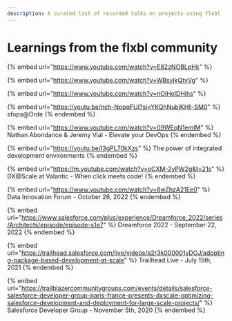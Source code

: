 ```yaml
---
description: A curated list of recorded talks on projects using flxbl
---
```


# Learnings from the flxbl community

{% embed url="https://www.youtube.com/watch?v=E82zNOBLpHk" %}

{% embed url="https://www.youtube.com/watch?v=WBsyjkQtvVg" %}



{% embed url="https://www.youtube.com/watch?v=nOjHolDHihs" %}

{% embed url="https://youtu.be/nch-NppqFUI?si=YKQhNubjKHll-SM0" %}
sfops@Orde
{% endembed %}

{% embed url="https://www.youtube.com/watch?v=09WEqN1emIM" %}
Nathan Abondance & Jeremy Vial  - Elevate your DevOps
{% endembed %}

{% embed url="https://youtu.be/I3gPL70kXzs" %}
The power of integrated development environments
{% endembed %}

{% embed url="https://m.youtube.com/watch?v=oCXM-2yPW2g&t=21s" %}
DX@Scale at Valantic - When click meets code!
{% endembed %}

{% embed url="https://www.youtube.com/watch?v=8wZhzA21Ee0" %}
Data Innovation Forum - October 26, 2022
{% endembed %}



{% embed url="https://www.salesforce.com/plus/experience/Dreamforce_2022/series/Architects/episode/episode-s1e7" %}
Dreamforce 2022 - September 22, 2022
{% endembed %}

{% embed url="https://trailhead.salesforce.com/live/videos/a2r3k000001vDOJ/adopting-package-based-development-at-scale" %}
Trailhead Live - July 15th, 2021
{% endembed %}

{% embed url="https://trailblazercommunitygroups.com/events/details/salesforce-salesforce-developer-group-paris-france-presents-dxscale-optimizing-salesforce-development-and-deployment-for-large-scale-projects/" %}
Salesforce Developer Group - November 5th, 2020
{% endembed %}
